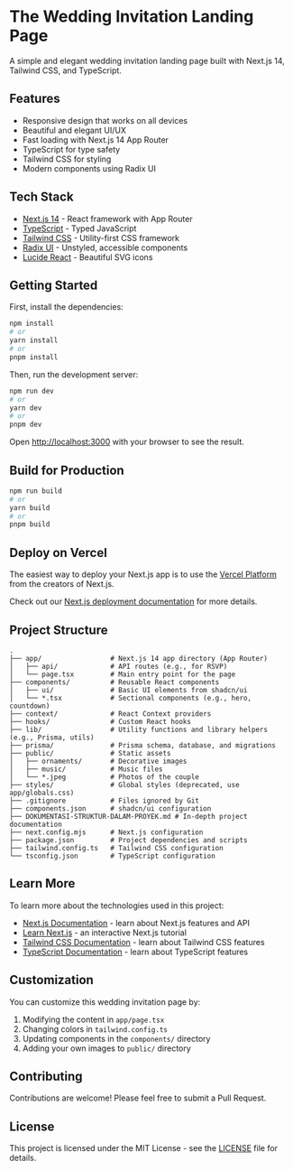 # The Wedding Invitation Landing Page

A simple and elegant wedding invitation landing page built with Next.js 14, Tailwind CSS, and TypeScript.

## Features

- Responsive design that works on all devices
- Beautiful and elegant UI/UX
- Fast loading with Next.js 14 App Router
- TypeScript for type safety
- Tailwind CSS for styling
- Modern components using Radix UI

## Tech Stack

- [Next.js 14](https://nextjs.org/) - React framework with App Router
- [TypeScript](https://www.typescriptlang.org/) - Typed JavaScript
- [Tailwind CSS](https://tailwindcss.com/) - Utility-first CSS framework
- [Radix UI](https://www.radix-ui.com/) - Unstyled, accessible components
- [Lucide React](https://lucide.dev/) - Beautiful SVG icons

## Getting Started

First, install the dependencies:

```bash
npm install
# or
yarn install
# or
pnpm install
```

Then, run the development server:

```bash
npm run dev
# or
yarn dev
# or
pnpm dev
```

Open [http://localhost:3000](http://localhost:3000) with your browser to see the result.

## Build for Production

```bash
npm run build
# or
yarn build
# or
pnpm build
```

## Deploy on Vercel

The easiest way to deploy your Next.js app is to use the [Vercel Platform](https://vercel.com/new?utm_medium=default-template&filter=next.js&utm_source=create-next-app&utm_campaign=create-next-app-readme) from the creators of Next.js.

Check out our [Next.js deployment documentation](https://nextjs.org/docs/deployment) for more details.

## Project Structure

```
.
├── app/                 # Next.js 14 app directory (App Router)
│   ├── api/             # API routes (e.g., for RSVP)
│   └── page.tsx         # Main entry point for the page
├── components/          # Reusable React components
│   ├── ui/              # Basic UI elements from shadcn/ui
│   └── *.tsx            # Sectional components (e.g., hero, countdown)
├── context/             # React Context providers
├── hooks/               # Custom React hooks
├── lib/                 # Utility functions and library helpers (e.g., Prisma, utils)
├── prisma/              # Prisma schema, database, and migrations
├── public/              # Static assets
│   ├── ornaments/       # Decorative images
│   ├── music/           # Music files
│   └── *.jpeg           # Photos of the couple
├── styles/              # Global styles (deprecated, use app/globals.css)
├── .gitignore           # Files ignored by Git
├── components.json      # shadcn/ui configuration
├── DOKUMENTASI-STRUKTUR-DALAM-PROYEK.md # In-depth project documentation
├── next.config.mjs      # Next.js configuration
├── package.json         # Project dependencies and scripts
├── tailwind.config.ts   # Tailwind CSS configuration
└── tsconfig.json        # TypeScript configuration
```

## Learn More

To learn more about the technologies used in this project:

- [Next.js Documentation](https://nextjs.org/docs) - learn about Next.js features and API
- [Learn Next.js](https://nextjs.org/learn) - an interactive Next.js tutorial
- [Tailwind CSS Documentation](https://tailwindcss.com/docs) - learn about Tailwind CSS features
- [TypeScript Documentation](https://www.typescriptlang.org/docs/) - learn about TypeScript features

## Customization

You can customize this wedding invitation page by:

1. Modifying the content in `app/page.tsx`
2. Changing colors in `tailwind.config.ts`
3. Updating components in the `components/` directory
4. Adding your own images to `public/` directory

## Contributing

Contributions are welcome! Please feel free to submit a Pull Request.

## License

This project is licensed under the MIT License - see the [LICENSE](LICENSE) file for details.